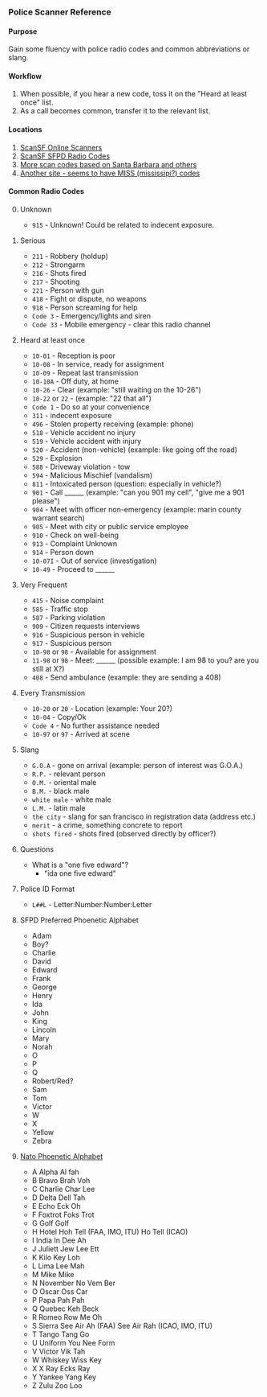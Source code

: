 
### Police Scanner Reference


#### Purpose

Gain some fluency with police radio codes and common abbreviations or slang.


#### Workflow

1. When possible, if you hear a new code, toss it on the "Heard at least once" list. 
2. As a call becomes common, transfer it to the relevant list.


#### Locations

1. [ScanSF Online Scanners](https://scansf.com/)
2. [ScanSF SFPD Radio Codes](https://scansf.com/sfpd_radio_codes.txt)
3. [More scan codes based on Santa Barbara and others](http://www.mendosa.com/code.html)
4. [Another site - seems to have MISS (mississipi?) codes](http://www.textfiles.com/hamradio/police.txt)


#### Common Radio Codes

0. Unknown

    - `915` - Unknown! Could be related to indecent exposure.

1. Serious

    - `211` - Robbery (holdup)
    - `212` - Strongarm
    - `216` - Shots fired
    - `217` - Shooting
    - `221` - Person with gun
    - `418` - Fight or dispute, no weapons
    - `918` - Person screaming for help
    - `Code 3` - Emergency/lights and siren
    - `Code 33` - Mobile emergency - clear this radio channel


2. Heard at least once

    - `10-01` - Reception is poor
    - `10-08` - In service, ready for assignment
    - `10-09` - Repeat last transmission
    - `10-10A` - Off duty, at home
    - `10-26` - Clear (example: "still waiting on the 10-26")   
    - `10-22` or `22` - (example: "22 that all")
    - `Code 1` - Do so at your convenience
    - `311` - indecent exposure
    - `496` - Stolen property receiving (example: phone)
    - `518` - Vehicle accident no injury
    - `519` - Vehicle accident with injury
    - `520` - Accident (non-vehicle) (example: like going off the road)
    - `529` - Explosion
    - `588` - Driveway violation - tow
    - `594` - Malicious Mischief (vandalism)
    - `811` - Intoxicated person (question: especially in vehicle?)
    - `901` - Call ______ (example: "can you 901 my cell", "give me a 901 please")
    - `904` - Meet with officer non-emergency (example: marin county warrant search)
    - `905` - Meet with city or public service employee
    - `910` - Check on well-being
    - `913` - Complaint Unknown
    - `914` - Person down
    - `10-07I` - Out of service (investigation)
    - `10-49` - Proceed to ______


3. Very Frequent

    - `415` - Noise complaint
    - `585` - Traffic stop
    - `587` - Parking violation
    - `909` - Citizen requests interviews
    - `916` - Suspicious person in vehicle
    - `917` - Suspicious person
    - `10-98` or `98` - Available for assignment
    - `11-98` or `98` - Meet: ______ (possible example: I am 98 to you? are you still at X?)
    - `408` - Send ambulance (example: they are sending a 408)


4. Every Transmission

    - `10-20` or `20` - Location (example: Your 20?)
    - `10-04` - Copy/Ok
    - `Code 4` - No further assistance needed
    - `10-97` or `97` - Arrived at scene


5. Slang

    - `G.O.A` - gone on arrival (example: person of interest was G.O.A.)
    - `R.P.` - relevant person
    - `O.M.` - oriental male
    - `B.M.` - black male
    - `white male` - white male
    - `L.M.` - latin male
    - `the city` - slang for san francisco in registration data (address etc.)
    - `merit` - a crime, something concrete to report
    - `shots fired` - shots fired (observed directly by officer?)


6. Questions
    
    - What is a "one five edward"? 
        - "ida one five edward"


7. Police ID Format

    - `L##L` - Letter:Number:Number:Letter


8. SFPD Preferred Phoenetic Alphabet

    - Adam
    - Boy?
    - Charlie
    - David
    - Edward
    - Frank
    - George
    - Henry
    - Ida
    - John
    - King
    - Lincoln
    - Mary
    - Norah
    - O
    - P
    - Q
    - Robert/Red?
    - Sam
    - Tom
    - Victor
    - W
    - X
    - Yellow
    - Zebra


9. [Nato Phoenetic Alphabet](http://www.alphabravocharlie.info/alphabet.php)

    - A   Alpha   Al fah
    - B   Bravo   Brah Voh
    - C   Charlie Char Lee
    - D   Delta   Dell Tah
    - E   Echo    Eck Oh
    - F   Foxtrot Foks Trot
    - G   Golf    Golf
    - H   Hotel   Hoh Tell (FAA, IMO, ITU) Ho Tell (ICAO)
    - I   India   In Dee Ah
    - J   Juliett Jew Lee Ett
    - K   Kilo    Key Loh
    - L   Lima    Lee Mah
    - M   Mike    Mike
    - N   November    No Vem Ber
    - O   Oscar   Oss Car
    - P   Papa    Pah Pah
    - Q   Quebec  Keh Beck
    - R   Romeo   Row Me Oh
    - S   Sierra  See Air Ah (FAA) See Air Rah (ICAO, IMO, ITU)
    - T   Tango   Tang Go
    - U   Uniform You Nee Form
    - V   Victor  Vik Tah
    - W   Whiskey Wiss Key
    - X   X Ray   Ecks Ray
    - Y   Yankee  Yang Key
    - Z   Zulu    Zoo Loo
